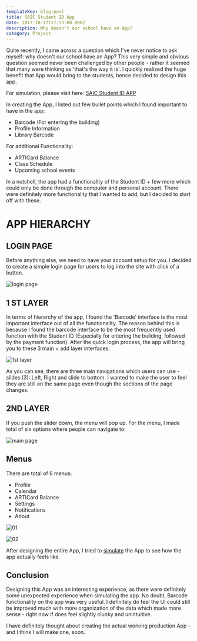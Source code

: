 ```yaml
---
templateKey: blog-post
title: SAIC Student ID App
date: 2017-10-17T17:53:00.000Z
description: Why doesn't our school have an App?
category: Project
---
```

Quite recently, I came across a question which I've never notice to ask myself: why doesn't our school have an App? This very simple and obvious question seemed never been challenged by other people - rather it seemed that many were thinking as 'that's the way it is'. I quickly realized the huge benefit that App would bring to the students, hence decided to design this app.

For simulation, please visit here: [SAIC Student ID APP](https://invis.io/GRDTW9W5M)

In creating the App, I listed out few bullet points which I found important to have in the app:

* Barcode (For entering the building)
* Profile Information
* Library Barcode

For additional Functionality:

* ARTICard Balance
* Class Schedule
* Upcoming school events

In a nutshell, the app had a functionality of the Student ID + few more which could only be done through the computer and personal account. There were definitely more functionality that I wanted to add, but I decided to start off with these.

# APP HIERARCHY

## LOGIN PAGE

Before anything else, we need to have your account setup for you. I decided to create a simple login page for users to log into the site with click of a button.

![login page](/img/artboard-1-0.5x.png "login page")

## 1 ST LAYER

In terms of hierarchy of the app, I found the 'Barcode' interface is the most important interface out of all the functionality. The reason behind this is because I found the barcode interface to be the most frequently used function with the Student ID (Especially for entering the building, followed by the payment function). After the quick login process, the app will bring you to these 3 main + add layer interfaces:

![1st layer](/img/screen-shot-2019-02-25-at-12.57.36-pm.png "1st layer")

As you can see, there are three main navigations which users can use - slides (3): Left, Right and slide to bottom. I wanted to make the user to feel they are still on the same page even though the sections of the page changes. 

## 2ND LAYER

If you push the slider down, the menu will pop up. For the menu, I made total of six options where people can navigate to:

![main page](/img/artboard-6-copy-10-0.5x.png "main page")

## Menus

There are total of 6 menus:

* Profile
* Calendar
* ARTICard Balance
* Settings
* Notifications
* About

![01](/img/screen-shot-2019-02-25-at-12.59.38-pm.png "01")

![02](/img/screen-shot-2019-02-25-at-1.00.43-pm.png "02")

After designing the entire App, I tried to [simulate](https://projects.invisionapp.com/share/GRDTW9W5M#/screens) the App to see how the app actually feels like.

## Conclusion

Designing this App was an interesting experience, as there were definitely some unexpected experience when simulating the app. No doubt, Barcode functionality on the app was very useful. I definitely do feel the UI could still be improved much with more organization of the data which made more sense - right now if does feel slightly clunky and unintuitive.

I have definitely thought about creating the actual working production App - and I think I will make one, soon.
